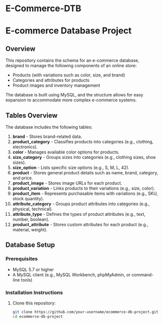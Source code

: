 # E-Commerce-DTB
# E-commerce Database Project

## Overview
This repository contains the schema for an e-commerce database, designed to manage the following components of an online store:

- Products (with variations such as color, size, and brand)
- Categories and attributes for products
- Product images and inventory management

The database is built using MySQL, and the structure allows for easy expansion to accommodate more complex e-commerce systems.

## Tables Overview

The database includes the following tables:

1. **brand** - Stores brand-related data.
2. **product_category** - Classifies products into categories (e.g., clothing, electronics).
3. **color** - Manages available color options for products.
4. **size_category** - Groups sizes into categories (e.g., clothing sizes, shoe sizes).
5. **size_option** - Lists specific size options (e.g., S, M, L, 42).
6. **product** - Stores general product details such as name, brand, category, and price.
7. **product_image** - Stores image URLs for each product.
8. **product_variation** - Links products to their variations (e.g., size, color).
9. **product_item** - Represents purchasable items with variations (e.g., SKU, stock quantity).
10. **attribute_category** - Groups product attributes into categories (e.g., physical, technical).
11. **attribute_type** - Defines the types of product attributes (e.g., text, number, boolean).
12. **product_attribute** - Stores custom attributes for each product (e.g., material, weight).

## Database Setup

### Prerequisites
- MySQL 5.7 or higher
- A MySQL client (e.g., MySQL Workbench, phpMyAdmin, or command-line tools)

### Installation Instructions

1. Clone this repository:
   ```bash
   git clone https://github.com/your-username/ecommerce-db-project.git
   cd ecommerce-db-project
